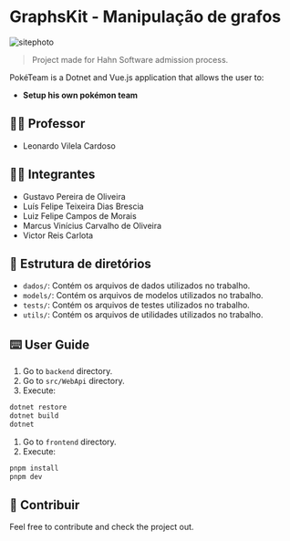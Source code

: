 # GraphsKit - Manipulação de grafos
![sitephoto](https://cdn.discordapp.com/attachments/895030530154823720/1343776270206500914/image.png?ex=67be80ac&is=67bd2f2c&hm=639038a7e6621f0aabb2539887b08c5f7fea6e3e7825420ac2fc8c2a52848c70&)

> Project made for Hahn Software admission process.

PokéTeam is a Dotnet and Vue.js application that allows the user to:

- **Setup his own pokémon team**

## 👨‍🏫 Professor

- Leonardo Vilela Cardoso

## 🧑‍🎓 Integrantes

- Gustavo Pereira de Oliveira
- Luís Felipe Teixeira Dias Brescia
- Luiz Felipe Campos de Morais
- Marcus Vinícius Carvalho de Oliveira
- Victor Reis Carlota

## 📂 Estrutura de diretórios

- `dados/`: Contém os arquivos de dados utilizados no trabalho.
- `models/`: Contém os arquivos de modelos utilizados no trabalho.
- `tests/`: Contém os arquivos de testes utilizados no trabalho.
- `utils/`: Contém os arquivos de utilidades utilizados no trabalho.

<!-- ## 📽️ Demonstração

![DESC](docs/grafo.gif) -->

## ⌨️ User Guide

1. Go to `backend` directory.
1. Go to `src/WebApi` directory.
2. Execute:

```bash
dotnet restore
dotnet build
dotnet
```


1. Go to `frontend` directory.
2. Execute: 

```bash
pnpm install
pnpm dev
```


## 📌 Contribuir

Feel free to contribute and check the project out. 
